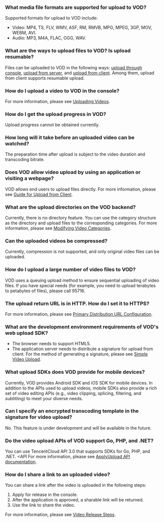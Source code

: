 ### What media file formats are supported for upload to VOD?

Supported formats for upload to VOD include:
- Video: MP4, TS, FLV, WMV, ASF, RM, RMVB, MPG, MPEG, 3GP, MOV, WEBM, AVI.
- Audio: MP3, M4A, FLAC, OGG, WAV.

### What are the ways to upload files to VOD? Is upload resumable?
Files can be uploaded to VOD in the following ways: [upload through console](https://intl.cloud.tencent.com/document/product/266/33890), [upload from server](https://intl.cloud.tencent.com/document/product/266/33912), and [upload from client](https://intl.cloud.tencent.com/document/product/266/33921). Among them, upload from client supports resumable upload.

### How do I upload a video to VOD in the console?
For more information, please see [Uploading Videos](https://intl.cloud.tencent.com/document/product/266/33890).


### How do I get the upload progress in VOD?

Upload progress cannot be obtained currently.

### How long will it take before an uploaded video can be watched?
The preparation time after upload is subject to the video duration and transcoding bitrate.

### Does VOD allow video upload by using an application or visiting a webpage?

VOD allows end users to upload files directly. For more information, please see [Guide for Upload from Client](https://intl.cloud.tencent.com/document/product/266/33921).

### What are the upload directories on the VOD backend?
Currently, there is no directory feature. You can use the category structure as the directory and upload files to the corresponding categories. For more information, please see [Modifying Video Categories](https://intl.cloud.tencent.com/document/product/266/33893).

### Can the uploaded videos be compressed?
Currently, compression is not supported, and only original video files can be uploaded.

### How do I upload a large number of video files to VOD?

VOD uses a queuing upload method to ensure sequential uploading of video files. If you have special needs (for example, you need to upload terabytes to petabytes of files), please call 95716.
### The upload return URL is in HTTP. How do I set it to HTTPS?
For more information, please see [Primary Distribution URL Configuration](https://intl.cloud.tencent.com/document/product/266/33898).

### What are the development environment requirements of VOD's web upload SDK?
- The browser needs to support HTML5.
- The application server needs to distribute a signature for upload from client. For the method of generating a signature, please see [Simple Video Upload](https://intl.cloud.tencent.com/document/product/266/33924#simple-video-upload).

### What upload SDKs does VOD provide for mobile devices?

Currently, VOD provides Android SDK and iOS SDK for mobile devices.
In addition to the APIs used to upload videos, mobile SDKs also provide a rich set of video editing APIs (e.g., video clipping, splicing, filtering, and subtitling) to meet your diverse needs.

### Can I specify an encrypted transcoding template in the signature for video upload?
No. This feature is under development and will be available in the future.

### Do the video upload APIs of VOD support Go, PHP, and .NET?
You can use TencentCloud API 3.0 that supports SDKs for Go, PHP, and .NET. <API For more information, please see [ApplyUpload API documentation](https://intl.cloud.tencent.com/document/product/266/34120#SDK).



### How do I share a link to an uploaded video?
You can share a link after the video is uploaded in the following steps:
1. Apply for release in the console.
2. After the application is approved, a sharable link will be returned.
3. Use the link to share the video.

For more information, please see [Video Release Steps](https://intl.cloud.tencent.com/document/product/266/33896#video-release-steps).
